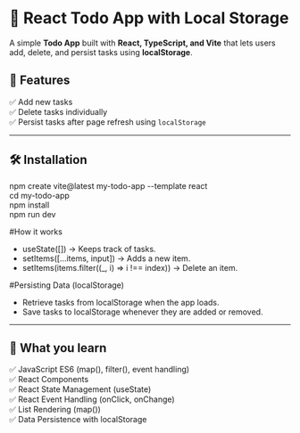 # 📝 React Todo App with Local Storage  

A simple **Todo App** built with **React, TypeScript, and Vite** that lets users add, delete, and persist tasks using **localStorage**.  

## 🚀 Features  
✅ Add new tasks  
✅ Delete tasks individually  
✅ Persist tasks after page refresh using `localStorage`  


---

## 🛠️ Installation 

npm create vite@latest my-todo-app --template react  
cd my-todo-app  
npm install  
npm run dev  


#How it works

  - useState([]) → Keeps track of tasks.
  - setItems([...items, input]) → Adds a new item.
  - setItems(items.filter((_, i) => i !== index)) → Delete an item.

#Persisting Data (localStorage)
- Retrieve tasks from localStorage when the app loads.
- Save tasks to localStorage whenever they are added or removed.

--------------------------------
 🎯 What you learn
--------------------------------  
✅ JavaScript ES6 (map(), filter(), event handling)  
✅ React Components  
✅ React State Management (useState)  
✅ React Event Handling (onClick, onChange)  
✅ List Rendering (map())  
✅ Data Persistence with localStorage  
